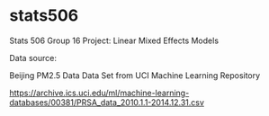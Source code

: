 # stats506
Stats 506 Group 16 Project: Linear Mixed Effects Models

Data source:

Beijing PM2.5 Data Data Set from UCI Machine Learning Repository

https://archive.ics.uci.edu/ml/machine-learning-databases/00381/PRSA_data_2010.1.1-2014.12.31.csv
